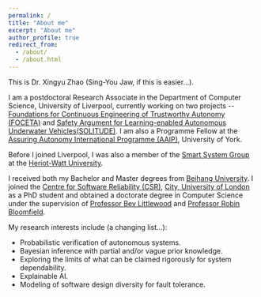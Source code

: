 ```yaml
---
permalink: /
title: "About me"
excerpt: "About me"
author_profile: true
redirect_from: 
  - /about/
  - /about.html
---
```


This is Dr. Xingyu Zhao (Sing-You Jaw, if this is easier...).

I am a postdoctoral Research Associate in the Department of Computer Science, University of Liverpool, currently working on two projects -- [Foundations for Continuous Engineering of Trustworthy Autonomy (FOCETA)](https://cordis.europa.eu/project/id/956123) and  [Safety Argument for Learning-enabled Autonomous Underwater Vehicles(SOLITUDE)](https://cgi.csc.liv.ac.uk/~acps/projects/SOLITUDE.html). I am also a Programme Fellow at the [Assuring Autonomy International Programme (AAIP)](https://www.york.ac.uk/assuring-autonomy/), University of York. 

Before I joined Liverpool, I was also a member of the [Smart System Group](https://smartsystems.hw.ac.uk/) at the [Heriot-Watt University](https://www.hw.ac.uk/). 

I received both my Bachelor and Master degrees from [Beihang University](https://ev.buaa.edu.cn/). I joined the [Centre for Software Reliability (CSR)](https://www.city.ac.uk/about/schools/mathematics-computer-science-engineering/research/centre-for-software-reliability), [City, University of London](https://www.city.ac.uk/) as a PhD student and obtained a doctorate degree in Computer Science under the supervision of [Professor Bev Littlewood](https://www.city.ac.uk/people/academics/bev-littlewood) and [Professor Robin Bloomfield](https://www.city.ac.uk/people/academics/robin-bloomfield).

My research interests include (a changing list...):
* Probabilistic verification of autonomous systems.
* Bayesian inference with partial and/or vague prior knowledge.
* Exploring the limits of what can be claimed rigorously for system dependability.
* Explainable AI.
* Modeling of software design diversity for fault tolerance.

<!--- powered by the [academicpages template](https://github.com/academicpages/academicpages.github.io) and hosted --->
